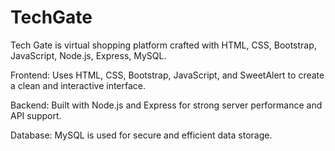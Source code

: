 # TechGate
Tech Gate is virtual shopping platform crafted with HTML, CSS, Bootstrap, JavaScript, Node.js, Express, MySQL.

Frontend: Uses HTML, CSS, Bootstrap, JavaScript, and SweetAlert to create a clean and interactive interface.

Backend: Built with Node.js and Express for strong server performance and API support.

Database: MySQL is used for secure and efficient data storage.
